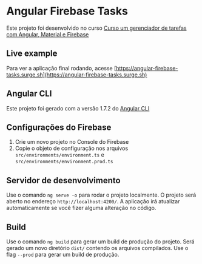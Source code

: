 # Angular Firebase Tasks

Este projeto foi desenvolvido no curso [Curso um gerenciador de tarefas com Angular, Material e Firebase](https://www.udemy.com/user/plinio-naves/)

## Live example

Para ver a aplicação final rodando, acesse [https://angular-firebase-tasks.surge.sh](https://angular-firebase-tasks.surge.sh)

## Angular CLI

Este projeto foi gerado com a versão 1.7.2 do [Angular CLI](https://github.com/angular/angular-cli)

## Configurações do Firebase

1. Crie um novo projeto no Console do Firebase
2. Copie o objeto de configuração nos arquivos `src/environments/environment.ts` e `src/environments/environment.prod.ts`

## Servidor de desenvolvimento

Use o comando `ng serve -o` para rodar o projeto localmente. O projeto será aberto no endereço `http://localhost:4200/`. A aplicação irá atualizar automaticamente se você fizer alguma alteração no código.

## Build

Use o comando `ng build` para gerar um build de produção do projeto. Será gerado um novo diretório `dist/` contendo os arquivos compilados. Use o flag `--prod` para gerar um build de produção.
